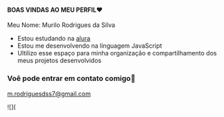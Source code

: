 #### BOAS VINDAS AO MEU PERFIL❤️

Meu Nome: Murilo Rodrigues da Silva 

- Estou estudando na [alura](https://www.alura.com.br)
- Estou me desenvolvendo na linguagem JavaScript
- Ultilizo esse espaço para minha organização e compartilhamento dos meus projetos desenvolvidos

### Voê pode entrar em contato comigo📧

m.rodriguesdss7@gmail.com

![](
